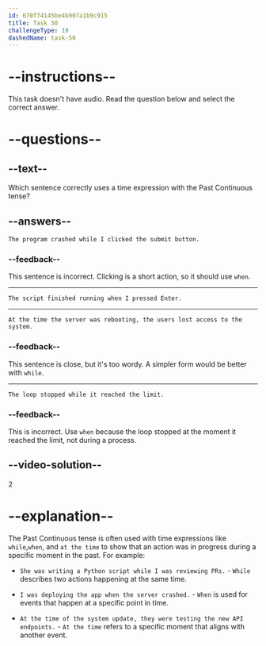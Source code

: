 ```yaml
---
id: 670f74145be4b907a1b9c915
title: Task 50
challengeType: 19
dashedName: task-50
---
```


# --instructions--

This task doesn't have audio. Read the question below and select the correct answer.

# --questions--

## --text--

Which sentence correctly uses a time expression with the Past Continuous tense?

## --answers--

`The program crashed while I clicked the submit button.`

### --feedback--

This sentence is incorrect. Clicking is a short action, so it should use `when`.

---

`The script finished running when I pressed Enter.`

---

`At the time the server was rebooting, the users lost access to the system.`

### --feedback--

This sentence is close, but it's too wordy. A simpler form would be better with `while`.

---

`The loop stopped while it reached the limit.`

### --feedback--

This is incorrect. Use `when` because the loop stopped at the moment it reached the limit, not during a process.

## --video-solution--

2

# --explanation--

The Past Continuous tense is often used with time expressions like `while`,`when`, and `at the time` to show that an action was in progress during a specific moment in the past. For example:

- `She was writing a Python script while I was reviewing PRs.` - `While` describes two actions happening at the same time.

- `I was deploying the app when the server crashed.` - `When` is used for events that happen at a specific point in time.

- `At the time of the system update, they were testing the new API endpoints.` - `At the time` refers to a specific moment that aligns with another event.
